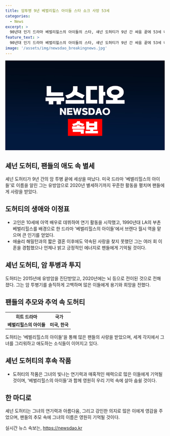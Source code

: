 ```yaml
---
title: 암투병 9년 베벌리힐스 아이들 스타 쇼크 사망 53세
categories:
  - News
excerpt: >
  90년대 인기 드라마 베벌리힐스의 아이들의 스타, 섀넌 도허티가 9년 간 싸움 끝에 53세 나이에 유방암으로 별세했다. 이전에도 유방암을 이겨냈지만, 2020년 뇌로 전이되었고, 사망 전까지 암과의 싸움을 공개했다. 오래된 드라마의 인기스타였던 그는 여러 번의 결혼과 갈등으로 알려져 있었으며, 팟캐스트를 통해 암 투병기를 공유하기도 했다. 잠시 명망을 누렸던 인생이었지만, 그는 오랜 기간동안 팬들에 의해 기억될 것이다.
feature_text: >
  90년대 인기 드라마 베벌리힐스의 아이들의 스타, 섀넌 도허티가 9년 간 싸움 끝에 53세 나이에 유방암으로 별세했다. 이전에도 유방암을 이겨냈지만, 2020년 뇌로 전이되었고, 사망 전까지 암과의 싸움을 공개했다. 오래된 드라마의 인기스타였던 그는 여러 번의 결혼과 갈등으로 알려져 있었으며, 팟캐스트를 통해 암 투병기를 공유하기도 했다. 잠시 명망을 누렸던 인생이었지만, 그는 오랜 기간동안 팬들에 의해 기억될 것이다.
image: '/assets/img/newsdao_breakingnews.jpg'
---
```


<p><img src="/assets/img/newsdao_breakingnews.jpg" alt="implanttips 속보" /></p>

<h2 data-ke-size="size26">셰넌 도허티, 팬들의 애도 속 별세</h2>

<p data-ke-size="size16">셰넌 도허티가 9년 간의 암 투병 끝에 세상을 떠났다. 미국 드라마 '베벌리힐스의 아이들'로 이름을 알린 그는 유방암으로 2020년 별세하기까지 꾸준한 활동을 펼치며 팬들에게 사랑을 받았다.</p>

<h2 data-ke-size="size24">도허티의 생애와 이정표</h2>

<ul>
  <li>고인은 10세에 아역 배우로 데뷔하여 연기 활동을 시작했고, 1990년대 LA의 부촌 베벌리힐스를 배경으로 한 드라마 '베벌리힐스의 아이들'에서 브렌다 월시 역을 맡으며 큰 인기를 얻었다.</li>
  <li>애슐리 해밀턴과의 짧은 결혼 이후에도 약속된 사랑을 찾지 못했던 그는 여러 회 이혼을 경험했으나 언제나 밝고 긍정적인 에너지로 팬들에게 기억될 것이다.</li>
</ul>

<h2 data-ke-size="size24">셰넌 도허티, 암 투병과 투지</h2>

<p data-ke-size="size16">도허티는 2015년에 유방암을 진단받았고, 2020년에는 뇌 등으로 전이된 것으로 전해졌다. 그는 암 투병기를 솔직하게 고백하며 많은 이들에게 용기와 희망을 전했다.</p>

<h2 data-ke-size="size24">팬들의 추모와 추억 속 도허티</h2>

<table>
  <tr>
    <th>히트 드라마</th>
    <th>국가</th>
  </tr>
  <tr>
    <td style="text-align: center; height: 17px;"><b>베벌리힐스의 아이들</b></td>
    <td style="text-align: center; height: 17px;"><b>미국, 한국</b></td>
  </tr>
</table>

<p data-ke-size="size16">도허티는 '베벌리힐스의 아이들'을 통해 많은 팬들의 사랑을 받았으며, 세계 각지에서 그녀를 그리워하고 애도하는 소식들이 이어지고 있다.</p>

<h2 data-ke-size="size24">셰넌 도허티의 후속 작품</h2>

<ul>
  <li>도허티의 작품은 그녀의 빛나는 연기력과 매혹적인 매력으로 많은 이들에게 기억될 것이며, '베벌리힐스의 아이들'과 함께 영원히 우리 기억 속에 살아 숨쉴 것이다.</li>
</ul>

<h2 data-ke-size="size26">한 마디로</h2>

<p data-ke-size="size16">셰넌 도허티는 그녀의 연기력과 아름다움, 그리고 강인한 의지로 많은 이에게 영감을 주었으며, 팬들의 추모 속에 그녀의 이름은 영원히 기억될 것이다.</p>
실시간 뉴스 속보는, <a href="https://newsdao.kr" rel="dofollow">https://newsdao.kr</a>


